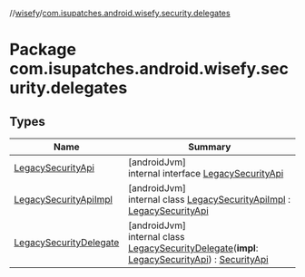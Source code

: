 //[wisefy](../../index.md)/[com.isupatches.android.wisefy.security.delegates](index.md)

# Package com.isupatches.android.wisefy.security.delegates

## Types

| Name | Summary |
|---|---|
| [LegacySecurityApi](-legacy-security-api/index.md) | [androidJvm]<br>internal interface [LegacySecurityApi](-legacy-security-api/index.md) |
| [LegacySecurityApiImpl](-legacy-security-api-impl/index.md) | [androidJvm]<br>internal class [LegacySecurityApiImpl](-legacy-security-api-impl/index.md) : [LegacySecurityApi](-legacy-security-api/index.md) |
| [LegacySecurityDelegate](-legacy-security-delegate/index.md) | [androidJvm]<br>internal class [LegacySecurityDelegate](-legacy-security-delegate/index.md)(**impl**: [LegacySecurityApi](-legacy-security-api/index.md)) : [SecurityApi](../com.isupatches.android.wisefy.security/-security-api/index.md) |
